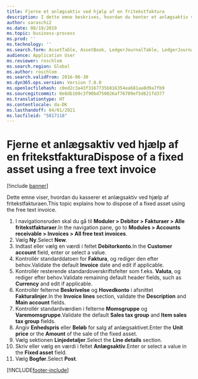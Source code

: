 ```yaml
---
title: Fjerne et anlægsaktiv ved hjælp af en fritekstfaktura
description: I dette emne beskrives, hvordan du henter et anlægsaktiv ved hjælp af anskaffelsesforslaget i Anlægsaktivkladden.
author: saraschi2
ms.date: 08/19/2019
ms.topic: business-process
ms.prod: ''
ms.technology: ''
ms.search.form: AssetTable, AssetBook, LedgerJournalTable, LedgerJournalTransAsset, SysQueryForm
audience: Application User
ms.reviewer: roschlom
ms.search.region: Global
ms.author: roschlom
ms.search.validFrom: 2016-06-30
ms.dyn365.ops.version: Version 7.0.0
ms.openlocfilehash: c0ed2c3a43f3167735b816354ea681aa8d9a7fb9
ms.sourcegitcommit: 0e8db169c3f90bd750826af76709ef5d621fd377
ms.translationtype: HT
ms.contentlocale: da-DK
ms.lasthandoff: 04/01/2021
ms.locfileid: "5817118"
---
```

# <a name="dispose-of-a-fixed-asset-using-a-free-text-invoice"></a><span data-ttu-id="c7dbb-103">Fjerne et anlægsaktiv ved hjælp af en fritekstfaktura</span><span class="sxs-lookup"><span data-stu-id="c7dbb-103">Dispose of a fixed asset using a free text invoice</span></span>

[!include [banner](../../includes/banner.md)]

<span data-ttu-id="c7dbb-104">Dette emne viser, hvordan du kasserer et anlægsaktiv ved hjælp af fritekstfakturaen.</span><span class="sxs-lookup"><span data-stu-id="c7dbb-104">This topic explains how to dispose of a fixed asset using the free text invoice.</span></span>

1. <span data-ttu-id="c7dbb-105">I navigationsruden skal du gå til **Moduler > Debitor > Fakturaer > Alle fritekstfakturaer**.</span><span class="sxs-lookup"><span data-stu-id="c7dbb-105">In the navigation pane, go to **Modules > Accounts receivable > Invoices > All free text invoices**.</span></span>
2. <span data-ttu-id="c7dbb-106">Vælg **Ny**.</span><span class="sxs-lookup"><span data-stu-id="c7dbb-106">Select **New**.</span></span>
3. <span data-ttu-id="c7dbb-107">Indtast eller vælg en værdi i feltet **Debitorkonto**.</span><span class="sxs-lookup"><span data-stu-id="c7dbb-107">In the **Customer account** field, enter or select a value.</span></span>
4. <span data-ttu-id="c7dbb-108">Kontrollér standarddatoen for **Faktura**, og rediger den efter behov.</span><span class="sxs-lookup"><span data-stu-id="c7dbb-108">Validate the default **Invoice** date and edit if applicable.</span></span>
5. <span data-ttu-id="c7dbb-109">Kontrollér resterende standardoverskriftsfelter som f.eks. **Valuta**, og rediger efter behov.</span><span class="sxs-lookup"><span data-stu-id="c7dbb-109">Validate remaining default header fields, such as **Currency** and edit if applicable.</span></span>
6. <span data-ttu-id="c7dbb-110">Kontrollér felterne **Beskrivelse** og **Hovedkonto** i afsnittet **Fakturalinjer**.</span><span class="sxs-lookup"><span data-stu-id="c7dbb-110">In the **Invoice lines** section, validate the **Description** and **Main account** fields.</span></span>
7. <span data-ttu-id="c7dbb-111">Kontrollér standardværdien i felterne **Momsgruppe** og **Varemomsgruppe**.</span><span class="sxs-lookup"><span data-stu-id="c7dbb-111">Validate the default **Sales tax group** and **Item sales tax group** fields.</span></span>
8. <span data-ttu-id="c7dbb-112">Angiv **Enhedspris** eller **Beløb** for salg af anlægsaktivet.</span><span class="sxs-lookup"><span data-stu-id="c7dbb-112">Enter the **Unit price** or the **Amount** of the sale of the fixed asset.</span></span>
9. <span data-ttu-id="c7dbb-113">Vælg sektionen **Linjedetaljer**.</span><span class="sxs-lookup"><span data-stu-id="c7dbb-113">Select the **Line details** section.</span></span>  
10. <span data-ttu-id="c7dbb-114">Skriv eller vælg en værdi i feltet **Anlægsaktiv**.</span><span class="sxs-lookup"><span data-stu-id="c7dbb-114">Enter or select a value in the **Fixed asset** field.</span></span>
11. <span data-ttu-id="c7dbb-115">Vælg **Bogfør**.</span><span class="sxs-lookup"><span data-stu-id="c7dbb-115">Select **Post**.</span></span> 



[!INCLUDE[footer-include](../../../includes/footer-banner.md)]